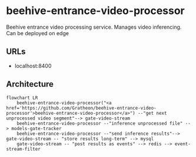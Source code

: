 # beehive-entrance-video-processor
Beehive entrance video processing service. Manages video inferencing. Can be deployed on edge

## URLs
- localhost:8400

## Architecture

```mermaid
flowchart LR
	beehive-entrance-video-processor("<a href='https://github.com/Gratheon/beehive-entrance-video-processor'>beehive-entrance-video-processor</a>") --"get next unprocessed video segment"--> gate-video-stream
	beehive-entrance-video-processor --"inference unprocessed file" --> models-gate-tracker
	beehive-entrance-video-processor --"send inference results"--> gate-video-stream -- "store results long-term" --> mysql
	gate-video-stream -- "post results as events" --> redis --> event-stream-filter

```
